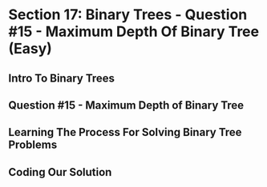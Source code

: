 # Section 17: Binary Trees - Question #15 - Maximum Depth Of Binary Tree (Easy) 

## Intro To Binary Trees 

## Question #15 - Maximum Depth of Binary Tree 

## Learning The Process For Solving Binary Tree Problems 

## Coding Our Solution 